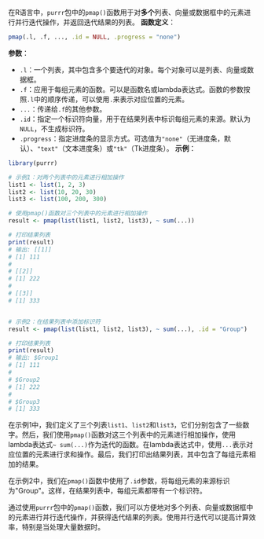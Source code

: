 在R语言中，`purrr`包中的`pmap()`函数用于对**多个**列表、向量或数据框中的元素进行并行迭代操作，并返回迭代结果的列表。
**函数定义**：
```R
pmap(.l, .f, ..., .id = NULL, .progress = "none")
```
**参数**：
- `.l`：一个列表，其中包含多个要迭代的对象。每个对象可以是列表、向量或数据框。
- `.f`：应用于每组元素的函数。可以是函数名或lambda表达式。函数的参数按照`.l`中的顺序传递，可以使用`.`来表示对应位置的元素。
- `...`：传递给`.f`的其他参数。
- `.id`：指定一个标识符向量，用于在结果列表中标识每组元素的来源。默认为`NULL`，不生成标识符。
- `.progress`：指定进度条的显示方式。可选值为`"none"`（无进度条，默认）、`"text"`（文本进度条）或`"tk"`（Tk进度条）。
**示例**：
```R
library(purrr)

# 示例1：对两个列表中的元素进行相加操作
list1 <- list(1, 2, 3)
list2 <- list(10, 20, 30)
list3 <- list(100, 200, 300)

# 使用pmap()函数对三个列表中的元素进行相加操作
result <- pmap(list(list1, list2, list3), ~ sum(...))

# 打印结果列表
print(result)
# 输出: [[1]]
# [1] 111
# 
# [[2]]
# [1] 222
# 
# [[3]]
# [1] 333


# 示例2：在结果列表中添加标识符
result <- pmap(list(list1, list2, list3), ~ sum(...), .id = "Group")

# 打印结果列表
print(result)
# 输出: $Group1
# [1] 111
# 
# $Group2
# [1] 222
# 
# $Group3
# [1] 333
```

在示例1中，我们定义了三个列表`list1`、`list2`和`list3`，它们分别包含了一些数字。然后，我们使用`pmap()`函数对这三个列表中的元素进行相加操作，使用lambda表达式`~ sum(...)`作为迭代的函数。在lambda表达式中，使用`...`表示对应位置的元素进行求和操作。最后，我们打印出结果列表，其中包含了每组元素相加的结果。

在示例2中，我们在`pmap()`函数中使用了`.id`参数，将每组元素的来源标识为"Group"。这样，在结果列表中，每组元素都带有一个标识符。

通过使用`purrr`包中的`pmap()`函数，我们可以方便地对多个列表、向量或数据框中的元素进行并行迭代操作，并获得迭代结果的列表。使用并行迭代可以提高计算效率，特别是当处理大量数据时。